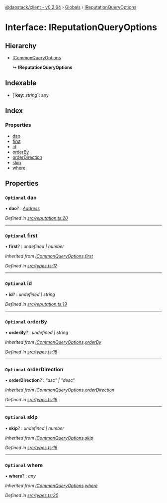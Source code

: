 [@daostack/client - v0.2.64](../README.md) › [Globals](../globals.md) › [IReputationQueryOptions](ireputationqueryoptions.md)

# Interface: IReputationQueryOptions

## Hierarchy

* [ICommonQueryOptions](icommonqueryoptions.md)

  ↳ **IReputationQueryOptions**

## Indexable

* \[ **key**: *string*\]: any

## Index

### Properties

* [dao](ireputationqueryoptions.md#optional-dao)
* [first](ireputationqueryoptions.md#optional-first)
* [id](ireputationqueryoptions.md#optional-id)
* [orderBy](ireputationqueryoptions.md#optional-orderby)
* [orderDirection](ireputationqueryoptions.md#optional-orderdirection)
* [skip](ireputationqueryoptions.md#optional-skip)
* [where](ireputationqueryoptions.md#optional-where)

## Properties

### `Optional` dao

• **dao**? : *[Address](../globals.md#address)*

*Defined in [src/reputation.ts:20](https://github.com/daostack/client/blob/9d69996/src/reputation.ts#L20)*

___

### `Optional` first

• **first**? : *undefined | number*

*Inherited from [ICommonQueryOptions](icommonqueryoptions.md).[first](icommonqueryoptions.md#optional-first)*

*Defined in [src/types.ts:17](https://github.com/daostack/client/blob/9d69996/src/types.ts#L17)*

___

### `Optional` id

• **id**? : *undefined | string*

*Defined in [src/reputation.ts:19](https://github.com/daostack/client/blob/9d69996/src/reputation.ts#L19)*

___

### `Optional` orderBy

• **orderBy**? : *undefined | string*

*Inherited from [ICommonQueryOptions](icommonqueryoptions.md).[orderBy](icommonqueryoptions.md#optional-orderby)*

*Defined in [src/types.ts:18](https://github.com/daostack/client/blob/9d69996/src/types.ts#L18)*

___

### `Optional` orderDirection

• **orderDirection**? : *"asc" | "desc"*

*Inherited from [ICommonQueryOptions](icommonqueryoptions.md).[orderDirection](icommonqueryoptions.md#optional-orderdirection)*

*Defined in [src/types.ts:19](https://github.com/daostack/client/blob/9d69996/src/types.ts#L19)*

___

### `Optional` skip

• **skip**? : *undefined | number*

*Inherited from [ICommonQueryOptions](icommonqueryoptions.md).[skip](icommonqueryoptions.md#optional-skip)*

*Defined in [src/types.ts:16](https://github.com/daostack/client/blob/9d69996/src/types.ts#L16)*

___

### `Optional` where

• **where**? : *any*

*Inherited from [ICommonQueryOptions](icommonqueryoptions.md).[where](icommonqueryoptions.md#optional-where)*

*Defined in [src/types.ts:20](https://github.com/daostack/client/blob/9d69996/src/types.ts#L20)*
